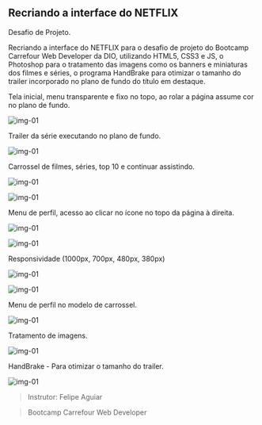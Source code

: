 ## Recriando a interface do NETFLIX

Desafio de Projeto.



Recriando a interface do NETFLIX para o desafio de projeto do Bootcamp Carrefour Web Developer da DIO, utilizando HTML5, CSS3 e JS, o Photoshop para o tratamento das imagens como os banners e miniaturas dos filmes e séries, o programa HandBrake para otimizar o tamanho do trailer incorporado no plano de fundo do título em destaque.



Tela inicial, menu transparente e fixo no topo, ao rolar a página assume cor no plano de fundo.

![img-01](img/final/img-01.png)



Trailer da série executando no plano de fundo.

![img-01](img/final/img-02.png)



Carrossel de filmes, séries, top 10 e continuar assistindo.

![img-01](img/final/img-03.png)

![img-01](img/final/img-04.png)



Menu de perfil, acesso ao clicar no ícone no topo da página à direita.

![img-01](img/final/img-06.png)

![img-01](img/final/img-05.png)



Responsividade (1000px, 700px, 480px, 380px)

![img-01](img/final/img-08.png)



![img-01](img/final/img-09.png)



Menu de perfil no modelo de carrossel. 

![img-01](img/final/img-10.png)



Tratamento de imagens.

![img-01](img/final/img-07.jpg)

HandBrake - Para otimizar o tamanho do trailer.

![img-01](img/final/img-11.png)



> Instrutor: Felipe Aguiar

> Bootcamp Carrefour Web Developer